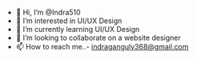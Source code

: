 - 👋 Hi, I’m @Indra510
- 👀 I’m interested in UI/UX Design
- 🌱 I’m currently learning UI/UX Design
- 💞️ I’m looking to collaborate on a website designer
- 📫 How to reach me..- indraganguly368@gmail.com

<!---
Indra510/Indra510 is a ✨ special ✨ repository because its `README.md` (this file) appears on your GitHub profile.
You can click the Preview link to take a look at your changes.
--->
